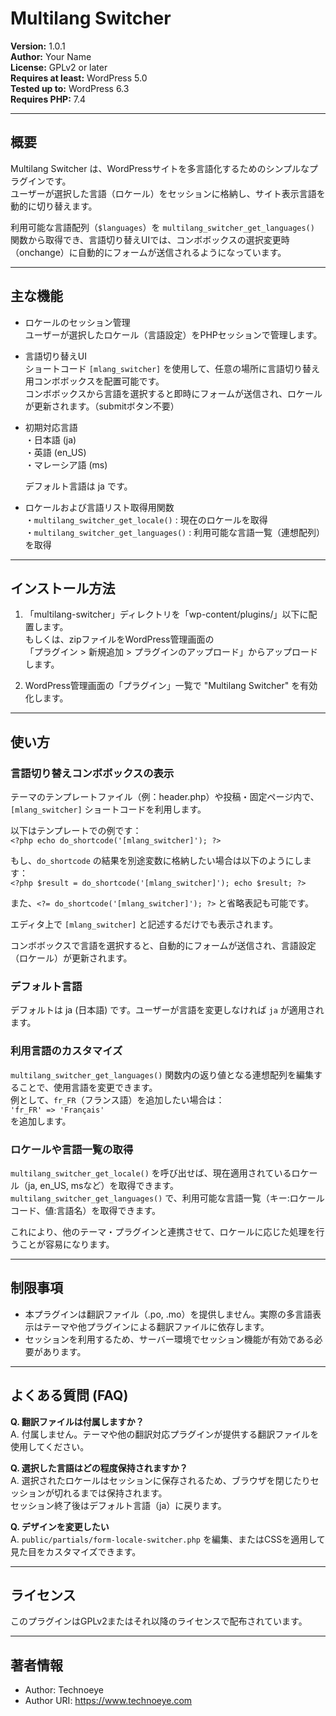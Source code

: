 # Multilang Switcher

**Version:** 1.0.1  
**Author:** Your Name  
**License:** GPLv2 or later  
**Requires at least:** WordPress 5.0  
**Tested up to:** WordPress 6.3  
**Requires PHP:** 7.4

---

## 概要
Multilang Switcher は、WordPressサイトを多言語化するためのシンプルなプラグインです。  
ユーザーが選択した言語（ロケール）をセッションに格納し、サイト表示言語を動的に切り替えます。

利用可能な言語配列（`$languages`）を `multilang_switcher_get_languages()` 関数から取得でき、言語切り替えUIでは、コンボボックスの選択変更時（onchange）に自動的にフォームが送信されるようになっています。

---

## 主な機能
- ロケールのセッション管理  
  ユーザーが選択したロケール（言語設定）をPHPセッションで管理します。

- 言語切り替えUI  
  ショートコード `[mlang_switcher]` を使用して、任意の場所に言語切り替え用コンボボックスを配置可能です。  
  コンボボックスから言語を選択すると即時にフォームが送信され、ロケールが更新されます。（submitボタン不要）

- 初期対応言語  
  ・日本語 (ja)  
  ・英語 (en_US)  
  ・マレーシア語 (ms)  

  デフォルト言語は ja です。

- ロケールおよび言語リスト取得用関数  
  ・`multilang_switcher_get_locale()` : 現在のロケールを取得  
  ・`multilang_switcher_get_languages()` : 利用可能な言語一覧（連想配列）を取得

---

## インストール方法
1. 「multilang-switcher」ディレクトリを「wp-content/plugins/」以下に配置します。  
   もしくは、zipファイルをWordPress管理画面の  
   「プラグイン > 新規追加 > プラグインのアップロード」からアップロードします。

2. WordPress管理画面の「プラグイン」一覧で "Multilang Switcher" を有効化します。

---

## 使い方

### 言語切り替えコンボボックスの表示
テーマのテンプレートファイル（例：header.php）や投稿・固定ページ内で、  
`[mlang_switcher]` ショートコードを利用します。

以下はテンプレートでの例です：  
`<?php echo do_shortcode('[mlang_switcher]'); ?>`

もし、`do_shortcode` の結果を別途変数に格納したい場合は以下のようにします：  
`<?php $result = do_shortcode('[mlang_switcher]'); echo $result; ?>`

また、`<?= do_shortcode('[mlang_switcher]'); ?>` と省略表記も可能です。

エディタ上で `[mlang_switcher]` と記述するだけでも表示されます。

コンボボックスで言語を選択すると、自動的にフォームが送信され、言語設定（ロケール）が更新されます。

### デフォルト言語
デフォルトは ja (日本語) です。ユーザーが言語を変更しなければ `ja` が適用されます。

### 利用言語のカスタマイズ
`multilang_switcher_get_languages()` 関数内の返り値となる連想配列を編集することで、使用言語を変更できます。  
例として、`fr_FR`（フランス語）を追加したい場合は：  
`'fr_FR' => 'Français'`  
を追加します。

### ロケールや言語一覧の取得
`multilang_switcher_get_locale()` を呼び出せば、現在適用されているロケール（ja, en_US, msなど）を取得できます。  
`multilang_switcher_get_languages()` で、利用可能な言語一覧（キー:ロケールコード、値:言語名）を取得できます。

これにより、他のテーマ・プラグインと連携させて、ロケールに応じた処理を行うことが容易になります。

---

## 制限事項
- 本プラグインは翻訳ファイル（.po, .mo）を提供しません。実際の多言語表示はテーマや他プラグインによる翻訳ファイルに依存します。
- セッションを利用するため、サーバー環境でセッション機能が有効である必要があります。

---

## よくある質問 (FAQ)

**Q. 翻訳ファイルは付属しますか？**  
A. 付属しません。テーマや他の翻訳対応プラグインが提供する翻訳ファイルを使用してください。

**Q. 選択した言語はどの程度保持されますか？**  
A. 選択されたロケールはセッションに保存されるため、ブラウザを閉じたりセッションが切れるまでは保持されます。  
   セッション終了後はデフォルト言語（ja）に戻ります。

**Q. デザインを変更したい**  
A. `public/partials/form-locale-switcher.php` を編集、またはCSSを適用して見た目をカスタマイズできます。

---

## ライセンス
このプラグインはGPLv2またはそれ以降のライセンスで配布されています。

---

## 著者情報
- Author: Technoeye
- Author URI: https://www.technoeye.com
